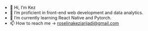 - 👋 Hi, I’m Kez 
- 👀 I’m proficient in front-end web development and data analytics.
- 🌱 I’m currently learning React Native and Pytorch.
- 📫 How to reach me -> roselinakeziarijadi@gmail.com

<!---
jasukej/jasukej is a ✨ special ✨ repository because its `README.md` (this file) appears on your GitHub profile.
You can click the Preview link to take a look at your changes.
--->
